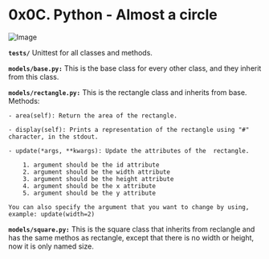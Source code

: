 # 0x0C. Python - Almost a circle

![Image](https://d138zd1ktt9iqe.cloudfront.net/media/seo_landing_files/visalakshi-difference-between-square-and-rectangle-01-1618193998.png)

<code><strong>tests/</strong></code> Unittest for all classes and methods.

<code><strong>models/base.py:</strong></code> This is the base class for every other class, and they inherit from this class.

<code><strong>models/rectangle.py:</strong></code> This is the rectangle class and inherits from base. Methods:

	- area(self): Return the area of the rectangle.

	- display(self): Prints a representation of the rectangle using "#" character, in the stdout.

	- update(*args, **kwargs): Update the attributes of the  rectangle.

		1. argument should be the id attribute
		2. argument should be the width attribute
		3. argument should be the height attribute
		4. argument should be the x attribute
		5. argument should be the y attribute

	You can also specify the argument that you want to change by using, example: update(width=2)

<code><strong>models/square.py:</strong></code> This is the square class that inherits from reclangle and has the same methos as rectangle, except that there is no width or height, now it is only named size.
